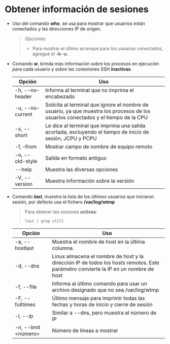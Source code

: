 # Obtener información de sesiones

* Uso del comando ***who***, se usa para mostrar que usuarios están conectados y las direcciones IP de origen.
  > Opciones:
  > * Para mostrar el último arranque para los usuarios conectados, agregue el **-b -u**.

* Comando ***w***, brinda más información sobre los procesos en ejecución para cada usuario y sobre las conexiones SSH **inactivas**.

  | Opción   | Uso              |
  |----------|------------------|
  | -h, --no-header | Informa al terminal que no imprima el encabezado |
  | -u, --no-current | Solicita al terminal que ignore el nombre de usuario, ya que muestra los procesos de los usuarios conectados y el tiempo de la CPU |
  | -s, --short | Le dice al terminal que imprima una salida acortada, excluyendo el tiempo de inicio de sesión, JCPU y PCPU |
  | -f, –from | Mostrar campo de nombre de equipo remoto |
  | -o, --old-style | Salida en formato antiguo |
  | --help | Muestra las diversas opciones |
  | -V, --version | Muestra información sobre la versión |
  
* Comando ***last***, muestra la lista de los últimos usuarios que iniciaron sesión, por defecto usa el fichero **/var/log/wtmp**
  > Para obtener las sesiones **activas**:
  > ~~~
  > last | grep still
  > ~~~
  | Opción   | Uso              |
  |----------|------------------|
  | -a, --hostlast | Muestra el nombre de host en la última columna. |
  | -d, --dns | Linux almacena el nombre de host y la dirección IP de todos los hosts remotos. Este parámetro convierte la IP en un nombre de host |
  | -f, --file | Informa al último comando para usar un archivo designado que no sea /var/log/wtmp |
  | -F, --fulltimes | Último mensaje para imprimir todas las fechas y horas de inicio y cierre de sesión |
  | -i, --ip | Similar a --dns, pero muestra el número de IP |
  | -n, --limit <número> | Número de líneas a mostrar |
  
